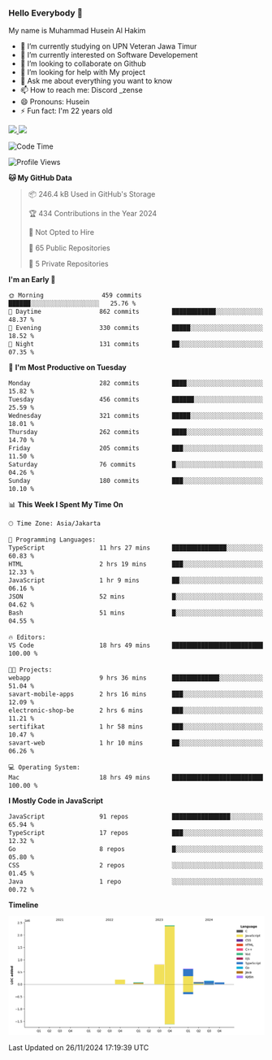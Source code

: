 ### Hello Everybody 👋

My name is Muhammad Husein Al Hakim

- 🔭 I’m currently studying on UPN Veteran Jawa Timur
- 🌱 I’m currently interested on Software Developement
- 👯 I’m looking to collaborate on Github
- 🤔 I’m looking for help with My project
- 💬 Ask me about everything you want to know
- 📫 How to reach me: Discord _zense
- 😄 Pronouns: Husein
- ⚡ Fun fact: I'm 22 years old

<p align="left">
<a href="https://github.com/huseinhq">
  <img height="180em" src="https://github-readme-stats-eight-theta.vercel.app/api?username=huseinhq&show_icons=true&theme=algolia&include_all_commits=true&count_private=true"/>
  <img height="180em" src="https://github-readme-stats-eight-theta.vercel.app/api/top-langs/?username=huseinhq&layout=compact&langs_count=8&theme=algolia"/>
</a>
</p>

<!--START_SECTION:waka-->
![Code Time](http://img.shields.io/badge/Code%20Time-1%2C628%20hrs%2053%20mins-blue)

![Profile Views](http://img.shields.io/badge/Profile%20Views-2-blue)

**🐱 My GitHub Data** 

> 📦 246.4 kB Used in GitHub's Storage 
 > 
> 🏆 434 Contributions in the Year 2024
 > 
> 🚫 Not Opted to Hire
 > 
> 📜 65 Public Repositories 
 > 
> 🔑 5 Private Repositories 
 > 
**I'm an Early 🐤** 

```text
🌞 Morning                459 commits         ██████░░░░░░░░░░░░░░░░░░░   25.76 % 
🌆 Daytime                862 commits         ████████████░░░░░░░░░░░░░   48.37 % 
🌃 Evening                330 commits         █████░░░░░░░░░░░░░░░░░░░░   18.52 % 
🌙 Night                  131 commits         ██░░░░░░░░░░░░░░░░░░░░░░░   07.35 % 
```
📅 **I'm Most Productive on Tuesday** 

```text
Monday                   282 commits         ████░░░░░░░░░░░░░░░░░░░░░   15.82 % 
Tuesday                  456 commits         ██████░░░░░░░░░░░░░░░░░░░   25.59 % 
Wednesday                321 commits         █████░░░░░░░░░░░░░░░░░░░░   18.01 % 
Thursday                 262 commits         ████░░░░░░░░░░░░░░░░░░░░░   14.70 % 
Friday                   205 commits         ███░░░░░░░░░░░░░░░░░░░░░░   11.50 % 
Saturday                 76 commits          █░░░░░░░░░░░░░░░░░░░░░░░░   04.26 % 
Sunday                   180 commits         ███░░░░░░░░░░░░░░░░░░░░░░   10.10 % 
```


📊 **This Week I Spent My Time On** 

```text
🕑︎ Time Zone: Asia/Jakarta

💬 Programming Languages: 
TypeScript               11 hrs 27 mins      ███████████████░░░░░░░░░░   60.83 % 
HTML                     2 hrs 19 mins       ███░░░░░░░░░░░░░░░░░░░░░░   12.33 % 
JavaScript               1 hr 9 mins         ██░░░░░░░░░░░░░░░░░░░░░░░   06.16 % 
JSON                     52 mins             █░░░░░░░░░░░░░░░░░░░░░░░░   04.62 % 
Bash                     51 mins             █░░░░░░░░░░░░░░░░░░░░░░░░   04.55 % 

🔥 Editors: 
VS Code                  18 hrs 49 mins      █████████████████████████   100.00 % 

🐱‍💻 Projects: 
webapp                   9 hrs 36 mins       █████████████░░░░░░░░░░░░   51.04 % 
savart-mobile-apps       2 hrs 16 mins       ███░░░░░░░░░░░░░░░░░░░░░░   12.09 % 
electronic-shop-be       2 hrs 6 mins        ███░░░░░░░░░░░░░░░░░░░░░░   11.21 % 
sertifikat               1 hr 58 mins        ███░░░░░░░░░░░░░░░░░░░░░░   10.47 % 
savart-web               1 hr 10 mins        ██░░░░░░░░░░░░░░░░░░░░░░░   06.26 % 

💻 Operating System: 
Mac                      18 hrs 49 mins      █████████████████████████   100.00 % 
```

**I Mostly Code in JavaScript** 

```text
JavaScript               91 repos            ████████████████░░░░░░░░░   65.94 % 
TypeScript               17 repos            ███░░░░░░░░░░░░░░░░░░░░░░   12.32 % 
Go                       8 repos             █░░░░░░░░░░░░░░░░░░░░░░░░   05.80 % 
CSS                      2 repos             ░░░░░░░░░░░░░░░░░░░░░░░░░   01.45 % 
Java                     1 repo              ░░░░░░░░░░░░░░░░░░░░░░░░░   00.72 % 
```



**Timeline**

![Lines of Code chart](https://raw.githubusercontent.com/HuseinHQ/HuseinHQ/main/assets/bar_graph.png)


 Last Updated on 26/11/2024 17:19:39 UTC
<!--END_SECTION:waka-->
